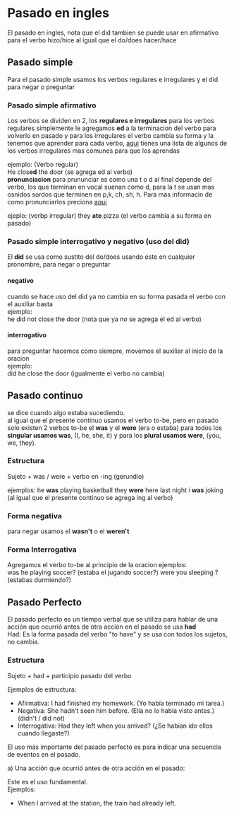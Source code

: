 # Pasado en ingles
El pasado en ingles, nota que el did tambien se puede usar en afirmativo para el verbo hizo/hice
al igual que el do/does hacer/hace

## Pasado simple
Para el pasado simple usamos los verbos regulares e irregulares y el did para negar o preguntar

### Pasado simple afirmativo
Los verbos se dividen en 2, los **regulares e irregulares** para los verbos regulares simplemente le agregamos
**ed** a la terminacion del verbo para volverlo en pasado y para los irregulares el verbo cambia su forma
y la tenemos que aprender para cada verbo, [aqui](https://www.esl-lounge.com/reference/grammar-reference-most-common-irregular-verb-list.php) 
tienes una lista de algunos de los verbos irregulares mas comunes para que los aprendas

ejemplo: (Verbo regular)   
He clos**ed** the door  (se agrega ed al verbo)   
**pronunciacion**
para prununciar es como una t o d al final depende del verbo, los que terminan en vocal suenan como 
d, para la t se usan mas osnidos sordos que terminen en p,k, ch, sh, h. Para mas informacin de como pronunciarlos preciona [aqui](https://www.aprendeinglessila.com/2012/12/el-pasado-de-los-verbos-regulares-pronunciacion/)

ejeplo: (verbp irregular)
they **ate** pizza   (el verbo cambia a su forma en pasado)

### Pasado simple interrogativo y negativo (uso del did)
El **did** se usa como sustito del do/does usando este en cualquier pronombre, para negar o preguntar

#### negativo
cuando se hace uso del did ya no cambia en su forma pasada el verbo con el auxiliar basta   
ejemplo:   
he did not close the door  (nota que ya no se agrega el ed al verbo)

#### interrogativo
para preguntar hacemos como siempre, movemos el auxiliar al inicio de la oracion   
ejemplo:   
did he close the door  (igualmente el verbo no cambia)   

## Pasado continuo
se dice cuando algo estaba sucediendo.   
al igual que el presente continuo usamos el verbo to-be, pero en pasado solo existen 2 verbos to-be
el **was** y el **were** (era o estaba) para todos los **singular usamos was**, (I, he, she, it) y para los **plural usamos were**, (you, we, they).     

### Estructura
Sujeto + was / were + verbo en -ing (gerundio)

ejemplos:
he **was** playing basketball
they **were** here last night
i **was** joking  (al igual que el presente continuo se agrega ing al verbo)

### Forma negativa
para negar usamos el **wasn't** o el **weren't**

### Forma Interrogativa
Agregamos el verbo to-be al principio de la oracion
ejemplos:   
was he playing soccer?  (estaba el jugando soccer?)
were you sleeping ?  (estabas durmiendo?)

## Pasado Perfecto
El pasado perfecto es un tiempo verbal que se utiliza para hablar de una acción que ocurrió antes de otra acción en el pasado
se usa **had**    
Had: Es la forma pasada del verbo "to have" y se usa con todos los sujetos, no cambia.

### Estructura    
Sujeto + had + participio pasado del verbo

Ejemplos de estructura:
* Afirmativa: I had finished my homework. (Yo había terminado mi tarea.)
*   Negativa: She hadn't seen him before. (Ella no lo había visto antes.)        (didn't / did not)
* Interrogativa: Had they left when you arrived? (¿Se habían ido ellos cuando llegaste?)

El uso más importante del pasado perfecto es para indicar una secuencia de eventos en el pasado.

a) Una acción que ocurrió antes de otra acción en el pasado:

Este es el uso fundamental.    
Ejemplos:

  * When I arrived at the station, the train had already left.
